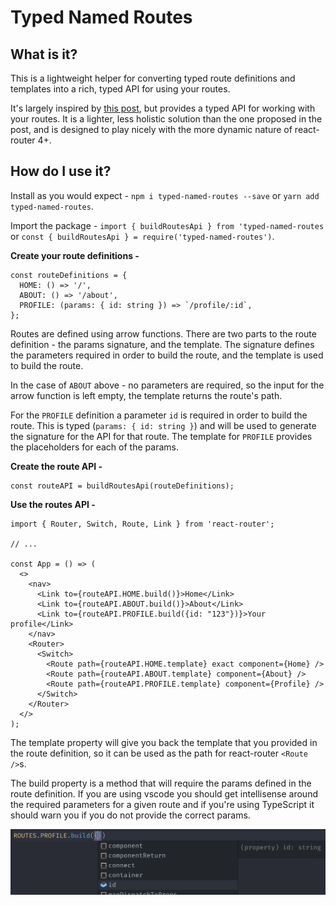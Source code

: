 # Typed Named Routes

## What is it?

This is a lightweight helper for converting typed route definitions and templates into a rich, typed API for using your routes.

It's largely inspired by [this post](https://www.blogreader.com.au/blog/named-routes-with-react-router.html), but provides a typed API for working with your routes. It is a lighter, less holistic solution than the one proposed in the post, and is designed to play nicely with the more dynamic nature of react-router 4+.

## How do I use it?

Install as you would expect - `npm i typed-named-routes --save` or `yarn add typed-named-routes`.

Import the package - `import { buildRoutesApi } from 'typed-named-routes` or `const { buildRoutesApi } = require('typed-named-routes')`.

**Create your route definitions -**

```TS
const routeDefinitions = {
  HOME: () => '/',
  ABOUT: () => '/about',
  PROFILE: (params: { id: string }) => `/profile/:id`,
};
```

Routes are defined using arrow functions. There are two parts to the route definition - the params signature, and the template. The signature defines the parameters required in order to build the route, and the template is used to build the route.

In the case of `ABOUT` above - no parameters are required, so the input for the arrow function is left empty, the template returns the route's path.

For the `PROFILE` definition a parameter `id` is required in order to build the route. This is typed (`params: { id: string }`) and will be used to generate the signature for the API for that route. The template for `PROFILE` provides the placeholders for each of the params.

**Create the route API -**

```TS
const routeAPI = buildRoutesApi(routeDefinitions);
```

**Use the routes API -**

```TSX
import { Router, Switch, Route, Link } from 'react-router';

// ...

const App = () => (
  <>
    <nav>
      <Link to={routeAPI.HOME.build()}>Home</Link>
      <Link to={routeAPI.ABOUT.build()}>About</Link>
      <Link to={routeAPI.PROFILE.build({id: "123"})}>Your profile</Link>
    </nav>
    <Router>
      <Switch>
        <Route path={routeAPI.HOME.template} exact component={Home} />
        <Route path={routeAPI.ABOUT.template} component={About} />
        <Route path={routeAPI.PROFILE.template} component={Profile} />
      </Switch>
    </Router>
  </>
);
```

The template property will give you back the template that you provided in the route definition, so it can be used as the path for react-router `<Route />`s.

The build property is a method that will require the params defined in the route definition. If you are using vscode you should get intellisense around the required parameters for a given route and if you're using TypeScript it should warn you if you do not provide the correct params.

![Image depicting intellisense at work](img/intellisense.png?raw=true)
